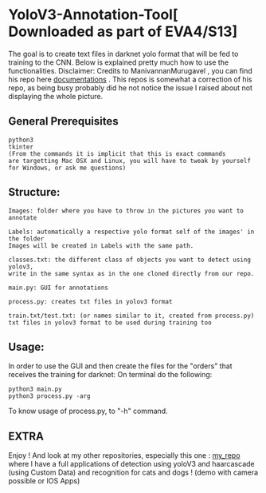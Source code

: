 # YoloV3-Annotation-Tool[ Downloaded as part of EVA4/S13]


The goal is to create text files in darknet yolo format that will be fed to training to the CNN. 
Below is explained pretty much how to use the functionalities. 
Disclaimer: Credits to ManivannanMurugavel , you can find his repo here [documentations](https://github.com/ManivannanMurugavel/Yolo-Annotation-Tool-New-) . This repos is somewhat a correction of his repo, as being busy probably did he not notice the issue I raised about not displaying the whole picture. 


## General Prerequisites
    python3
    tkinter
    (From the commands it is implicit that this is exact commands 
    are targetting Mac OSX and Linux, you will have to tweak by yourself for Windows, or ask me questions)

## Structure:
    Images: folder where you have to throw in the pictures you want to annotate
    
    Labels: automatically a respective yolo format self of the images' in the folder 
    Images will be created in Labels with the same path. 
    
    classes.txt: the different class of objects you want to detect using yolov3, 
    write in the same syntax as in the one cloned directly from our repo.
    
    main.py: GUI for annotations
    
    process.py: creates txt files in yolov3 format
    
    train.txt/test.txt: (or names similar to it, created from process.py) txt files in yolov3 format to be used during training too
## Usage:
In order to use the GUI and then create the files for the "orders" that receives the training for darknet:
On terminal do the following: 
```
python3 main.py
python3 process.py -arg
```

To know usage of process.py, to "-h" command.

## EXTRA <Please check out my other repo for full applications>
Enjoy ! And look at my other repositories, especially this one : [my_repo](https://github.com/aka9/cat_dog_recog) where I have a full applications of detection using yoloV3 and haarcascade (using Custom Data) and recognition for cats and dogs ! (demo with camera possible or IOS Apps)


